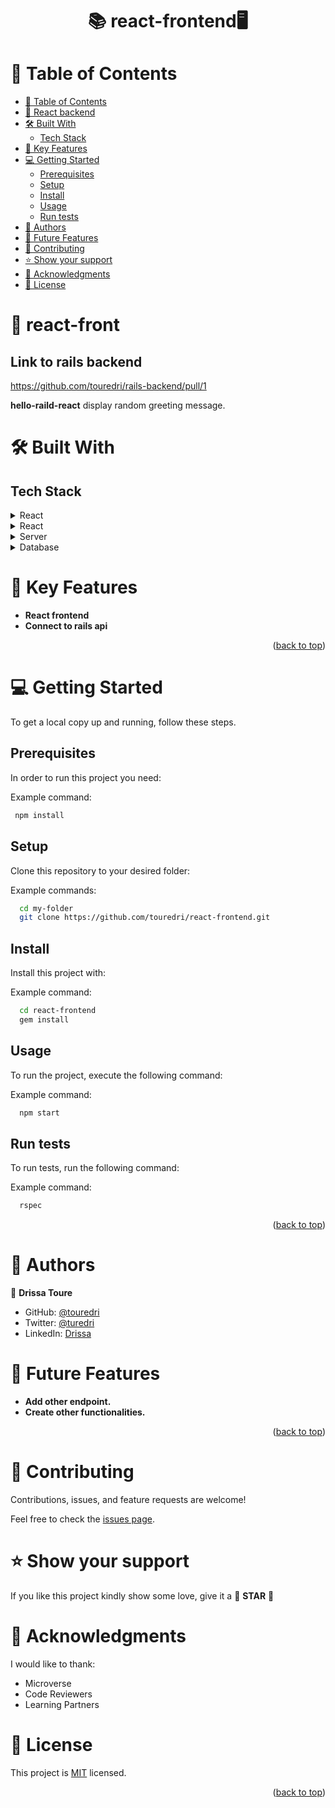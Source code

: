 <a name="readme-top"></a>

<div align="center">
  <h1><b>📚 react-frontend🖥</b></h1>
</div>

<!-- TABLE OF CONTENTS -->

# 📗 Table of Contents

- [📗 Table of Contents](#-table-of-contents)
- [📖 React backend ](#-about-project-)
- [🛠 Built With ](#-built-with-)
    - [Tech Stack ](#tech-stack-)
- [🎲 Key Features ](#-key-features-)
- [💻 Getting Started ](#-getting-started-)
    - [Prerequisites](#prerequisites)
    - [Setup](#setup)
    - [Install](#install)
    - [Usage](#usage)
    - [Run tests](#run-tests)
- [👥 Authors ](#-authors-)
- [🔭 Future Features ](#-future-features-)
- [🤝 Contributing ](#-contributing-)
- [⭐️ Show your support ](#️-show-your-support-)
- [🙏 Acknowledgments ](#-acknowledgments-)
- [📝 License ](#-license-)

<!-- PROJECT DESCRIPTION -->

# 📖 react-front <a name="about-project"></a>

## Link to rails backend
https://github.com/touredri/rails-backend/pull/1

**hello-raild-react** display random greeting message.

# 🛠 Built With <a name="built-with"></a>

## Tech Stack <a name="tech-stack"></a>

<details>
  <summary>React</summary>
  <ul>
    <li><a href="https://rubyonrails.org/">Ruby on Rails</a></li>
  </ul>
</details>

<details>
  <summary>React</summary>
  <ul>
    <li><a href="https://react.dev/">React</a></li>
  </ul>
</details>

<details>
  <summary>Server</summary>
  <ul>
    <li><a href="https://rubyonrails.org/"> Rails server</a></li>
  </ul>
</details>

<details>
<summary>Database</summary>
  <ul>
    <li><a href="https://www.postgresql.org/">PostgreSQL</a></li>
  </ul>
</details>


<!-- Features -->

# 🎲 Key Features <a name="key-features"></a>

- **React frontend**
- **Connect to rails api**

<p align="right">(<a href="#readme-top">back to top</a>)</p>

<!-- GETTING STARTED -->

# 💻 Getting Started <a name="getting-started"></a>


To get a local copy up and running, follow these steps.

## Prerequisites

In order to run this project you need:

Example command:

```sh
 npm install
```

## Setup

Clone this repository to your desired folder:

Example commands:

```sh
  cd my-folder
  git clone https://github.com/touredri/react-frontend.git
```

## Install

Install this project with:

Example command:

```sh
  cd react-frontend
  gem install
```

## Usage

To run the project, execute the following command:

Example command:

```sh
  npm start
```

## Run tests

To run tests, run the following command:

Example command:

```sh
  rspec
```

<p align="right">(<a href="#readme-top">back to top</a>)</p>

<!-- AUTHORS -->

# 👥 Authors <a name="authors"></a>

👤 **Drissa Toure**

- GitHub: [@touredri](https://github.com/touredri)
- Twitter: [@turedri](https://twitter.com/touredri)
- LinkedIn: [Drissa](https://linkedin.com/in/touredri)
<!-- FUTURE FEATURES -->

# 🔭 Future Features <a name="future-features"></a>

- **Add other endpoint.**
- **Create other functionalities.**

<p align="right">(<a href="#readme-top">back to top</a>)</p>

<!-- CONTRIBUTING -->

# 🤝 Contributing <a name="contributing"></a>

Contributions, issues, and feature requests are welcome!

Feel free to check the [issues page](https://github.com/touredri/react-frontend/issues).

<!-- SUPPORT -->

# ⭐️ Show your support <a name="support"></a>

If you like this project kindly show some love, give it a 🌟 **STAR** 🌟

<!-- ACKNOWLEDGEMENTS -->

# 🙏 Acknowledgments <a name="acknowledgements"></a>

I would like to thank:
- Microverse
- Code Reviewers
- Learning Partners

<!-- LICENSE -->

# 📝 License <a name="license"></a>

This project is [MIT](./LICENSE) licensed.

<p align="right">(<a href="#readme-top">back to top</a>)</p>

